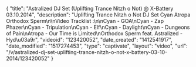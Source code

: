 {
    "title": "Astralized DJ Set (Uplifting Trance Nitzh o Not) @ X-Battery 03.10.2014",
    "description": "Uplifting Trance Nitzh o Not DJ Set Cyan Atropa Orthodox Sperm\n\nVideo Tracklist :\n\nCyan - GOA\nCyan - Zap Phazer\nCyan - Tripulation\nCyan - Elf\nCyan - Daylight\nCyan - Dungeons of Pain\nAtropa - Our Time is Limited\nOrthodox Sperm feat. Astralized - Hyd\u03a9r",
    "videoid": "123420052",
    "date_created": "1412541917",
    "date_modified": "1517274453",
    "type": "captivate",
    "layout": "video",
    "url": "\/v\/astralized-dj-set-uplifting-trance-nitzh-o-not-x-battery-03-10-2014\/123420052"
}